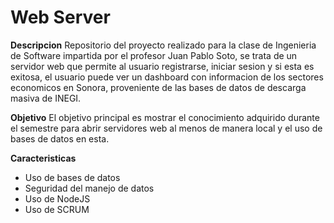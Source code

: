 # Web Server
**Descripcion**
Repositorio del proyecto realizado para la clase de Ingenieria de Software impartida por el profesor Juan Pablo Soto, se trata de un servidor web que permite al usuario registrarse, iniciar sesion y si esta es exitosa, el usuario puede ver un dashboard con informacion de los sectores economicos en Sonora, proveniente de las bases de datos de descarga masiva de INEGI.
 
**Objetivo**
El objetivo principal es mostrar el conocimiento adquirido durante el semestre para abrir servidores web al menos de manera local y el uso de bases de datos en esta.

**Caracteristicas**
- Uso de bases de datos
- Seguridad del manejo de datos
- Uso de NodeJS
- Uso de SCRUM
